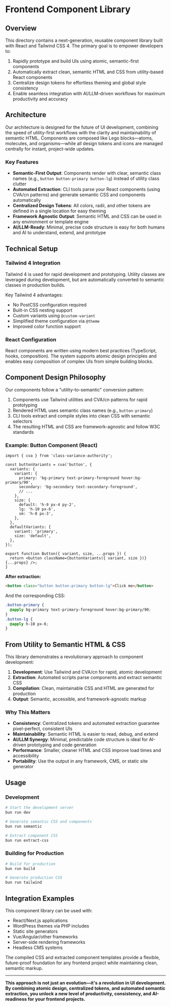 # Frontend Component Library

## Overview

This directory contains a next-generation, reusable component library built with React and Tailwind CSS 4. The primary goal is to empower developers to:

1. Rapidly prototype and build UIs using atomic, semantic-first components
2. Automatically extract clean, semantic HTML and CSS from utility-based React components
3. Centralize design tokens for effortless theming and global style consistency
4. Enable seamless integration with AI/LLM-driven workflows for maximum productivity and accuracy

## Architecture

Our architecture is designed for the future of UI development, combining the speed of utility-first workflows with the clarity and maintainability of semantic HTML. Components are composed like Lego blocks—atoms, molecules, and organisms—while all design tokens and icons are managed centrally for instant, project-wide updates.

### Key Features

- **Semantic-First Output**: Components render with clear, semantic class names (e.g., `button button-primary button-lg`) instead of utility class clutter
- **Automated Extraction**: CLI tools parse your React components (using CVA/cn patterns) and generate semantic CSS and components automatically
- **Centralized Design Tokens**: All colors, radii, and other tokens are defined in a single location for easy theming
- **Framework Agnostic Output**: Semantic HTML and CSS can be used in any environment or template engine
- **AI/LLM-Ready**: Minimal, precise code structure is easy for both humans and AI to understand, extend, and prototype

## Technical Setup

### Tailwind 4 Integration

Tailwind 4 is used for rapid development and prototyping. Utility classes are leveraged during development, but are automatically converted to semantic classes in production builds.

Key Tailwind 4 advantages:
- No PostCSS configuration required
- Built-in CSS nesting support
- Custom variants using `@custom-variant`
- Simplified theme configuration via `@theme`
- Improved color function support

### React Configuration

React components are written using modern best practices (TypeScript, hooks, composition). The system supports atomic design principles and enables easy composition of complex UIs from simple building blocks.

## Component Design Philosophy

Our components follow a "utility-to-semantic" conversion pattern:

1. Components use Tailwind utilities and CVA/cn patterns for rapid prototyping
2. Rendered HTML uses semantic class names (e.g., `button-primary`)
3. CLI tools extract and compile styles into clean CSS with semantic selectors
4. The resulting HTML and CSS are framework-agnostic and follow W3C standards

### Example: Button Component (React)

```tsx
import { cva } from 'class-variance-authority';

const buttonVariants = cva('button', {
  variants: {
    variant: {
      primary: 'bg-primary text-primary-foreground hover:bg-primary/90',
      secondary: 'bg-secondary text-secondary-foreground',
      // ...
    },
    size: {
      default: 'h-9 px-4 py-2',
      lg: 'h-10 px-6',
      sm: 'h-8 px-3',
    },
  },
  defaultVariants: {
    variant: 'primary',
    size: 'default',
  },
});

export function Button({ variant, size, ...props }) {
  return <button className={buttonVariants({ variant, size })} {...props} />;
}
```

**After extraction:**

```html
<button class="button button-primary button-lg">Click me</button>
```

And the corresponding CSS:

```css
.button-primary {
  @apply bg-primary text-primary-foreground hover:bg-primary/90;
}
.button-lg {
  @apply h-10 px-6;
}
```

## From Utility to Semantic HTML & CSS

This library demonstrates a revolutionary approach to component development:

1. **Development**: Use Tailwind and CVA/cn for rapid, atomic development
2. **Extraction**: Automated scripts parse components and extract semantic CSS
3. **Compilation**: Clean, maintainable CSS and HTML are generated for production
4. **Output**: Semantic, accessible, and framework-agnostic markup

### Why This Matters
- **Consistency**: Centralized tokens and automated extraction guarantee pixel-perfect, consistent UIs
- **Maintainability**: Semantic HTML is easier to read, debug, and extend
- **AI/LLM Synergy**: Minimal, predictable code structure is ideal for AI-driven prototyping and code generation
- **Performance**: Smaller, cleaner HTML and CSS improve load times and accessibility
- **Portability**: Use the output in any framework, CMS, or static site generator

## Usage

### Development

```bash
# Start the development server
bun run dev

# Generate semantic CSS and components
bun run semantic

# Extract component CSS
bun run extract-css
```

### Building for Production

```bash
# Build for production
bun run build

# Generate production CSS
bun run tailwind
```

## Integration Examples

This component library can be used with:
- React/Next.js applications
- WordPress themes via PHP includes
- Static site generators
- Vue/Angular/other frameworks
- Server-side rendering frameworks
- Headless CMS systems

The compiled CSS and extracted component templates provide a flexible, future-proof foundation for any frontend project while maintaining clean, semantic markup.

---

**This approach is not just an evolution—it's a revolution in UI development. By combining atomic design, centralized tokens, and automated semantic extraction, you unlock a new level of productivity, consistency, and AI-readiness for your frontend projects.**